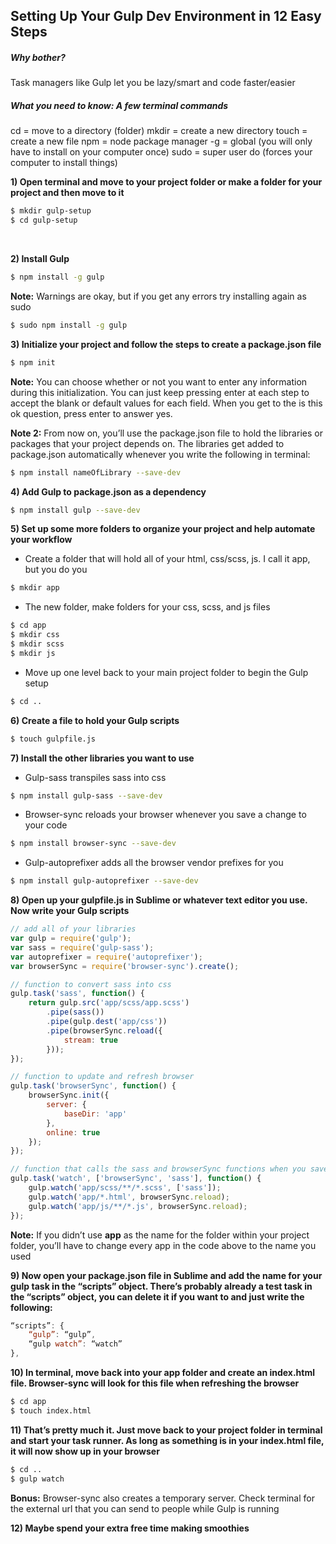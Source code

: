 ## Setting Up Your Gulp Dev Environment in 12 Easy Steps

##### Why bother?
Task managers like Gulp let you be lazy/smart and code faster/easier 
##### What you need to know: A few terminal commands
cd = move to a directory (folder)
mkdir = create a new directory
touch = create a new file
npm = node package manager
-g = global (you will only have to install on your computer once)
sudo = super user do (forces your computer to install things)


**1)  Open terminal and move to your project folder or make a folder for your project and then move to it**
```sh
$ mkdir gulp-setup
$ cd gulp-setup
```
<br>


**2)  Install Gulp**
```sh
$ npm install -g gulp
```
**Note:** Warnings are okay, but if you get any errors try installing again as sudo
```sh
$ sudo npm install -g gulp
```


**3)  Initialize your project and follow the steps to create a package.json file**
```sh
$ npm init
```

**Note:** You can choose whether or not you want to enter any information during this initialization. You can just keep pressing enter at each step to accept the blank or default values for each field. When you get to the is this ok question, press enter to answer yes.

**Note 2:** From now on, you’ll use the package.json file to hold the libraries or packages that your project depends on. The libraries get added to package.json automatically whenever you write the following in terminal:
```sh
$ npm install nameOfLibrary --save-dev
```


**4)  Add Gulp to package.json as a dependency**
```sh
$ npm install gulp --save-dev
```

  

**5)  Set up some more folders to organize your project and help automate your workflow**
* Create a folder that will hold all of your html, css/scss, js. I call it app, but you do you
```sh
$ mkdir app
```
*  The new folder, make folders for your css, scss, and js files
```sh
$ cd app
$ mkdir css
$ mkdir scss
$ mkdir js
```
* Move up one level back to your main project folder to begin the Gulp setup
```sh
$ cd ..
```	


**6)  Create a file to hold your Gulp scripts**
```sh
$ touch gulpfile.js
```


**7)  Install the other libraries you want to use**
* Gulp-sass transpiles sass into css
```sh
$ npm install gulp-sass --save-dev
```
* Browser-sync reloads your browser whenever you save a change to your code
```sh
$ npm install browser-sync --save-dev
```
* Gulp-autoprefixer adds all the browser vendor prefixes for you 
```sh
$ npm install gulp-autoprefixer --save-dev
```



**8)  Open up your gulpfile.js in Sublime or whatever text editor you use. Now write your Gulp scripts**
```javascript
// add all of your libraries
var gulp = require('gulp');
var sass = require('gulp-sass');
var autoprefixer = require('autoprefixer');
var browserSync = require('browser-sync').create();

// function to convert sass into css
gulp.task('sass', function() {
	return gulp.src('app/scss/app.scss')
		.pipe(sass())
		.pipe(gulp.dest('app/css'))
		.pipe(browserSync.reload({
			stream: true
		}));
});

// function to update and refresh browser
gulp.task('browserSync', function() {
	browserSync.init({
		server: {
			baseDir: 'app'
		},
		online: true
	});
});

// function that calls the sass and browserSync functions when you save a change to a .scss, .js, or .html file
gulp.task('watch', ['browserSync', 'sass'], function() {
	gulp.watch('app/scss/**/*.scss', ['sass']);
	gulp.watch('app/*.html', browserSync.reload);
	gulp.watch('app/js/**/*.js', browserSync.reload);
});
```

**Note:** If you didn’t use **app** as the name for the folder within your project folder, you’ll have to change every app in the code above to the name you used



**9)  Now open your package.json file in Sublime and add the name for your gulp task in the “scripts” object. There’s probably already a test task in the “scripts” object, you can delete it if you want to and just write the following:**
```javascript
“scripts”: {
	“gulp”: “gulp”,
	“gulp watch”: “watch”
},
```



**10)  In terminal, move back into your app folder and create an index.html file. Browser-sync will look for this file when refreshing the browser**
```sh
$ cd app
$ touch index.html
```



**11)  That’s pretty much it. Just move back to your project folder in terminal and start your task runner. As long as something is in your index.html file, it will now show up in your browser**
```sh
$ cd ..
$ gulp watch
```

**Bonus:** Browser-sync also creates a temporary server. Check terminal for the external url that you can send to people while Gulp is running



 **12)  Maybe spend your extra free time making smoothies**




